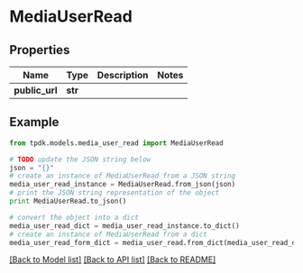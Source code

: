# MediaUserRead



## Properties

Name | Type | Description | Notes
------------ | ------------- | ------------- | -------------
**public_url** | **str** |  | 

## Example

```python
from tpdk.models.media_user_read import MediaUserRead

# TODO update the JSON string below
json = "{}"
# create an instance of MediaUserRead from a JSON string
media_user_read_instance = MediaUserRead.from_json(json)
# print the JSON string representation of the object
print MediaUserRead.to_json()

# convert the object into a dict
media_user_read_dict = media_user_read_instance.to_dict()
# create an instance of MediaUserRead from a dict
media_user_read_form_dict = media_user_read.from_dict(media_user_read_dict)
```
[[Back to Model list]](../README.md#documentation-for-models) [[Back to API list]](../README.md#documentation-for-api-endpoints) [[Back to README]](../README.md)



